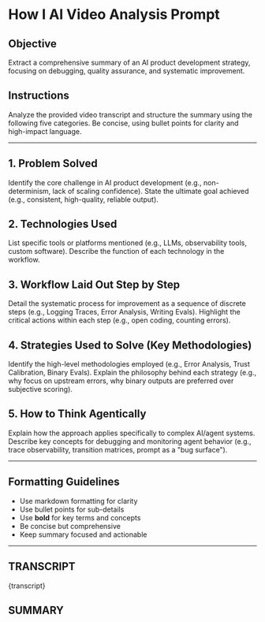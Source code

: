 # How I AI Video Analysis Prompt

## Objective
Extract a comprehensive summary of an AI product development strategy, focusing on debugging, quality assurance, and systematic improvement.

## Instructions
Analyze the provided video transcript and structure the summary using the following five categories. Be concise, using bullet points for clarity and high-impact language.

---

## 1. Problem Solved

Identify the core challenge in AI product development (e.g., non-determinism, lack of scaling confidence).
State the ultimate goal achieved (e.g., consistent, high-quality, reliable output).

## 2. Technologies Used

List specific tools or platforms mentioned (e.g., LLMs, observability tools, custom software).
Describe the function of each technology in the workflow.

## 3. Workflow Laid Out Step by Step

Detail the systematic process for improvement as a sequence of discrete steps (e.g., Logging Traces, Error Analysis, Writing Evals).
Highlight the critical actions within each step (e.g., open coding, counting errors).

## 4. Strategies Used to Solve (Key Methodologies)

Identify the high-level methodologies employed (e.g., Error Analysis, Trust Calibration, Binary Evals).
Explain the philosophy behind each strategy (e.g., why focus on upstream errors, why binary outputs are preferred over subjective scoring).

## 5. How to Think Agentically

Explain how the approach applies specifically to complex AI/agent systems.
Describe key concepts for debugging and monitoring agent behavior (e.g., trace observability, transition matrices, prompt as a "bug surface").

---

## Formatting Guidelines

- Use markdown formatting for clarity
- Use bullet points for sub-details
- Use **bold** for key terms and concepts
- Be concise but comprehensive
- Keep summary focused and actionable

---

## TRANSCRIPT

{transcript}

## SUMMARY
